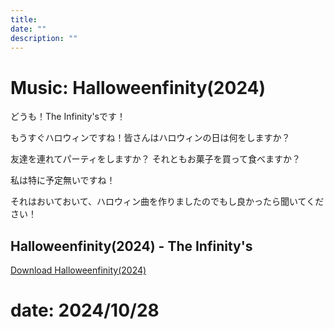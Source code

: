 ```yaml
---
title: 
date: ""
description: ""
---
```


# Music: Halloweenfinity(2024)

どうも！The Infinity'sです！

もうすぐハロウィンですね！皆さんはハロウィンの日は何をしますか？

友達を連れてパーティをしますか？
それともお菓子を買って食べますか？

私は特に予定無いですね！

それはおいておいて、ハロウィン曲を作りましたのでもし良かったら聞いてください！

## Halloweenfinity(2024) - The Infinity's

<inf-audio
  data-audio="/article-2024/10/halloweenfinity/halloweenfinity-2024.m4a"
  data-img="/article-2024/10/halloweenfinity/thumbnail.png"
  data-title="Halloweenfinity(2024) - The Infinity's"></inf-audio>
<a href="./halloweenfinity-2024.m4a"> Download Halloweenfinity(2024)</a>

# date: 2024/10/28
